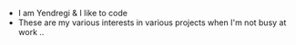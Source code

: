  - I am Yendregi & I like to code
 - These are my various interests in various projects when I'm not busy at work ..
 
